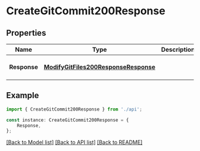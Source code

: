 # CreateGitCommit200Response


## Properties

Name | Type | Description | Notes
------------ | ------------- | ------------- | -------------
**Response** | [**ModifyGitFiles200ResponseResponse**](ModifyGitFiles200ResponseResponse.md) |  | [optional] [default to undefined]

## Example

```typescript
import { CreateGitCommit200Response } from './api';

const instance: CreateGitCommit200Response = {
    Response,
};
```

[[Back to Model list]](../README.md#documentation-for-models) [[Back to API list]](../README.md#documentation-for-api-endpoints) [[Back to README]](../README.md)
